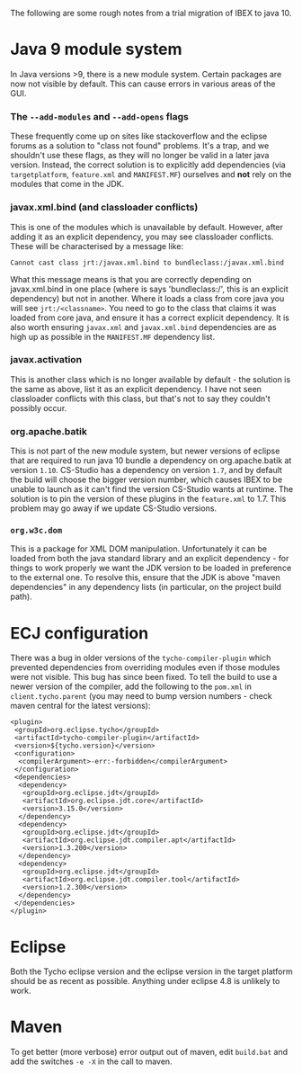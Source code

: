 The following are some rough notes from a trial migration of IBEX to java 10.

# Java 9 module system

In Java versions >9, there is a new module system. Certain packages are now not visible by default. This can cause errors in various areas of the GUI.

### The `--add-modules` and `--add-opens` flags

These frequently come up on sites like stackoverflow and the eclipse forums as a solution to "class not found" problems. It's a trap, and we shouldn't use these flags, as they will no longer be valid in a later java version. Instead, the correct solution is to explicitly add dependencies (via `targetplatform`, `feature.xml` and `MANIFEST.MF`) ourselves and **not** rely on the modules that come in the JDK.

### javax.xml.bind (and classloader conflicts)

This is one of the modules which is unavailable by default. However, after adding it as an explicit dependency, you may see classloader conflicts. These will be characterised by a message like:

```
Cannot cast class jrt:/javax.xml.bind to bundleclass:/javax.xml.bind
```

What this message means is that you are correctly depending on javax.xml.bind in one place (where is says 'bundleclass:/', this is an explicit dependency) but not in another. Where it loads a class from core java you will see `jrt:/<classname>`. You need to go to the class that claims it was loaded from core java, and ensure it has a correct explicit dependency. It is also worth ensuring `javax.xml` and `javax.xml.bind` dependencies are as high up as possible in the `MANIFEST.MF` dependency list.

### javax.activation

This is another class which is no longer available by default - the solution is the same as above, list it as an explicit dependency. I have not seen classloader conflicts with this class, but that's not to say they couldn't possibly occur.

### org.apache.batik

This is not part of the new module system, but newer versions of eclipse that are required to run java 10 bundle a dependency on org.apache.batik at version `1.10`. CS-Studio has a dependency on version `1.7`, and by default the build will choose the bigger version number, which causes IBEX to be unable to launch as it can't find the version CS-Studio wants at runtime. The solution is to pin the version of these plugins in the `feature.xml` to 1.7. This problem may go away if we update CS-Studio versions.

### `org.w3c.dom`

This is a package for XML DOM manipulation. Unfortunately it can be loaded from both the java standard library and an explicit dependency - for things to work properly we want the JDK version to be loaded in preference to the external one. To resolve this, ensure that the JDK is above "maven dependencies" in any dependency lists (in particular, on the project build path).

# ECJ configuration

There was a bug in older versions of the `tycho-compiler-plugin` which prevented dependencies from overriding modules even if those modules were not visible. This bug has since been fixed. To tell the build to use a newer version of the compiler, add the following to the `pom.xml` in `client.tycho.parent` (you may need to bump version numbers - check maven central for the latest versions):

```
<plugin>
 <groupId>org.eclipse.tycho</groupId>
 <artifactId>tycho-compiler-plugin</artifactId>
 <version>${tycho.version}</version>
 <configuration>
  <compilerArgument>-err:-forbidden</compilerArgument>
 </configuration>
 <dependencies>
  <dependency>
   <groupId>org.eclipse.jdt</groupId>
   <artifactId>org.eclipse.jdt.core</artifactId>
   <version>3.15.0</version>
  </dependency>
  <dependency>
   <groupId>org.eclipse.jdt</groupId>
   <artifactId>org.eclipse.jdt.compiler.apt</artifactId>
   <version>1.3.200</version>
  </dependency>
  <dependency>
   <groupId>org.eclipse.jdt</groupId>
   <artifactId>org.eclipse.jdt.compiler.tool</artifactId>
   <version>1.2.300</version>
  </dependency>
 </dependencies>
</plugin>
```

# Eclipse

Both the Tycho eclipse version and the eclipse version in the target platform should be as recent as possible. Anything under eclipse 4.8 is unlikely to work.

# Maven

To get better (more verbose) error output out of maven, edit `build.bat` and add the switches `-e -X` in the call to maven. 